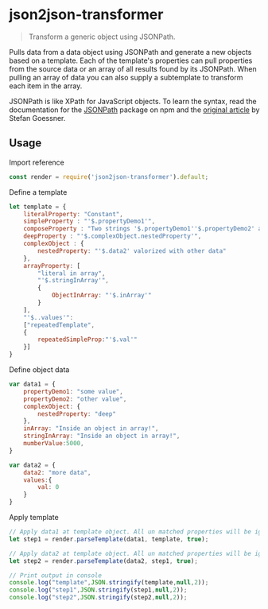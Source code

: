 # json2json-transformer
> Transform a generic object using JSONPath.

Pulls data from a data object using JSONPath and generate a new objects based on a template. Each of the template's properties can pull properties from the source data or an array of all results found by its JSONPath. When pulling an array of data you can also supply a subtemplate to transform each item in the array.

JSONPath is like XPath for JavaScript objects. To learn the syntax, read the documentation for the [JSONPath](https://www.npmjs.org/package/JSONPath) package on npm and the [original article](http://goessner.net/articles/JsonPath/) by Stefan Goessner.

## Usage
Import reference
```js
const render = require('json2json-transformer').default;
```
Define a template 

```js
let template = {
    literalProperty: "Constant",                                                                        // Constant string in template
    simpleProperty : "'$.propertyDemo1'",                                                               // Dynamic property (first level in data obj)
    composeProperty : "Two strings '$.propertyDemo1''$.propertyDemo2' and a number '$.mumberValue'",    // Computed propery thet mix strings and number
    deepProperty : "'$.complexObject.nestedProperty'",                                                  // Dynamic property (second level in data obj)
    complexObject : {                                                                                   // Complex object in template
        nestedProperty: "'$.data2' valorized with other data"                                           // This property is not present in first data obj
    },
    arrayProperty: [                                                                                    // Static array defined in template
        "literal in array",                                                                             // Static literal string in array
        "'$.stringInArray'",                                                                            // Dynamic string in array
        {                                                                                               
            ObjectInArray: "'$.inArray'"                                                                // Dynamic property inside an object in array
        }
    ],
    "'$..values'":                                                                                      // Dynamic array in template, path in data source
    ["repeatedTemplate",                                                                                // Property name in destination object
    {                                                                                                   // Array item template
        repeatedSimpleProp:"'$.val'"
    }]
}
```

Define object data
```js
var data1 = {
    propertyDemo1: "some value",
    propertyDemo2: "other value",
    complexObject: {
        nestedProperty: "deep"
    },
    inArray: "Inside an object in array!",
    stringInArray: "Inside an object in array!",
    mumberValue:5000,
}

var data2 = {
    data2: "more data",
    values:{
        val: 0
    }
}
```

Apply template

```js
// Apply data1 at template object. All un matched properties will be ignored
let step1 = render.parseTemplate(data1, template, true);

// Apply data2 at template object. All un matched properties will be ignored
let step2 = render.parseTemplate(data2, step1, true);

// Print output in console
console.log("template",JSON.stringify(template,null,2));
console.log("step1",JSON.stringify(step1,null,2));
console.log("step2",JSON.stringify(step2,null,2));
```

